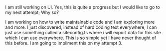 I am still working on UI. Yes, this is quite a progress but I would like to go to my next attempt; 
Why so?

I am working on how to write maintainable code and I am exploring more and more. I just discovered, instead of hard coding text everywhere, I can just use something called a siteconfig.ts where i will export data for this site which I can use everywhere. This is so simple yet I have never thought of this before. I am going to impliment this on my attempt 3.
